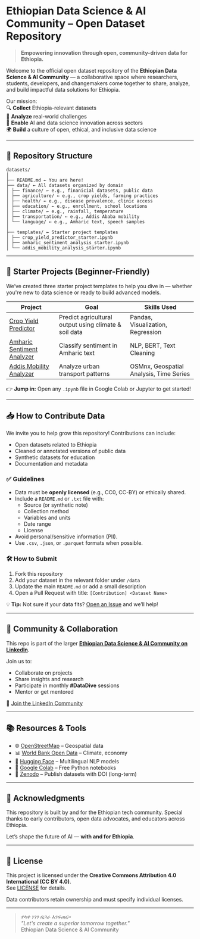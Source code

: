 # Ethiopian Data Science & AI Community – Open Dataset Repository

> **Empowering innovation through open, community-driven data for Ethiopia.**

Welcome to the official open dataset repository of the **Ethiopian Data Science & AI Community** — a collaborative space where researchers, students, developers, and changemakers come together to share, analyze, and build impactful data solutions for Ethiopia.

Our mission:  
🔍 **Collect** Ethiopia-relevant datasets  
🧠 **Analyze** real-world challenges  
🚀 **Enable** AI and data science innovation across sectors  
🌍 **Build** a culture of open, ethical, and inclusive data science

---

## 📁 Repository Structure
```
datasets/
│
├── README.md ← You are here!
├── data/ ← All datasets organized by domain
│ ├── finance/ ← e.g., finanicial datasets, public data
│ ├── agriculture/ ← e.g., crop yields, farming practices
│ ├── health/ ← e.g., disease prevalence, clinic access
│ ├── education/ ← e.g., enrollment, school locations
│ ├── climate/ ← e.g., rainfall, temperature
│ ├── transportation/ ← e.g., Addis Ababa mobility
│ └── language/ ← e.g., Amharic text, speech samples
│
├── templates/ ← Starter project templates
│ ├── crop_yield_predictor_starter.ipynb
│ ├── amharic_sentiment_analysis_starter.ipynb
│ └── addis_mobility_analysis_starter.ipynb
```

---

## 🌱 Starter Projects (Beginner-Friendly)

We’ve created three starter project templates to help you dive in — whether you're new to data science or ready to build advanced models.

| Project | Goal | Skills Used |
|-------|------|-------------|
| [Crop Yield Predictor](templates/crop_yield_predictor_starter.ipynb) | Predict agricultural output using climate & soil data | Pandas, Visualization, Regression |
| [Amharic Sentiment Analyzer](templates/amharic_sentiment_analysis_starter.ipynb) | Classify sentiment in Amharic text | NLP, BERT, Text Cleaning |
| [Addis Mobility Analyzer](templates/addis_mobility_analysis_starter.ipynb) | Analyze urban transport patterns | OSMnx, Geospatial Analysis, Time Series |

👉 **Jump in:** Open any `.ipynb` file in Google Colab or Jupyter to get started!

---

## 📥 How to Contribute Data

We invite you to help grow this repository! Contributions can include:
- Open datasets related to Ethiopia
- Cleaned or annotated versions of public data
- Synthetic datasets for education
- Documentation and metadata

### ✅ Guidelines
- Data must be **openly licensed** (e.g., CC0, CC-BY) or ethically shared.
- Include a `README.md` or `.txt` file with:
  - Source (or synthetic note)
  - Collection method
  - Variables and units
  - Date range
  - License
- Avoid personal/sensitive information (PII).
- Use `.csv`, `.json`, or `.parquet` formats when possible.

### 🛠️ How to Submit
1. Fork this repository
2. Add your dataset in the relevant folder under `/data`
3. Update the main `README.md` or add a small description
4. Open a Pull Request with title: `[Contribution] <Dataset Name>`

💡 **Tip:** Not sure if your data fits? [Open an Issue](https://github.com/Ethiopian-DS-AI-Community/datasets/issues) and we’ll help!

---

## 🤝 Community & Collaboration

This repo is part of the larger **[Ethiopian Data Science & AI Community on LinkedIn](https://www.linkedin.com/groups/11836061/)**.

Join us to:
- Collaborate on projects
- Share insights and research
- Participate in monthly **#DataDive** sessions
- Mentor or get mentored

🔗 [Join the LinkedIn Community](https://www.linkedin.com/groups/11836061/)

---

## 📚 Resources & Tools

- 🌐 [OpenStreetMap](https://www.openstreetmap.org) – Geospatial data
- 📊 [World Bank Open Data](https://data.worldbank.org) – Climate, economy
- 🧠 [Hugging Face](https://huggingface.co) – Multilingual NLP models
- 🐍 [Google Colab](https://colab.research.google.com) – Free Python notebooks
- 📅 [Zenodo](https://zenodo.org) – Publish datasets with DOI (long-term)

---

## 🙌 Acknowledgments

This repository is built by and for the Ethiopian tech community. Special thanks to early contributors, open data advocates, and educators across Ethiopia.

Let’s shape the future of AI — **with and for Ethiopia**.

---

## 📣 License

This project is licensed under the **Creative Commons Attribution 4.0 International (CC BY 4.0)**.  
See [LICENSE](LICENSE) for details.

Data contributors retain ownership and must specify individual licenses.

---

>  *የላቀ ነገን በጋራ እንፍጠር።*  
> _"Let's create a superior tomorrow together."_  
> Ethiopian Data Science & AI Community
